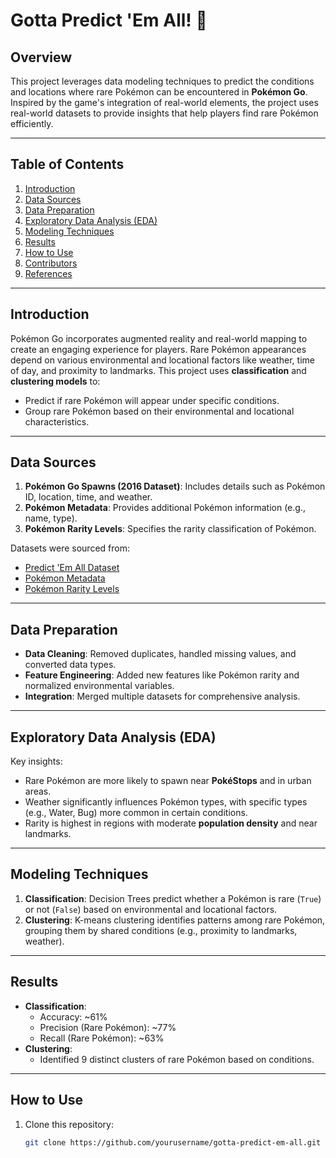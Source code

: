 # Gotta Predict 'Em All! 🐾

## Overview
This project leverages data modeling techniques to predict the conditions and locations where rare Pokémon can be encountered in **Pokémon Go**. Inspired by the game's integration of real-world elements, the project uses real-world datasets to provide insights that help players find rare Pokémon efficiently.

---

## Table of Contents
1. [Introduction](#introduction)
2. [Data Sources](#data-sources)
3. [Data Preparation](#data-preparation)
4. [Exploratory Data Analysis (EDA)](#exploratory-data-analysis-eda)
5. [Modeling Techniques](#modeling-techniques)
6. [Results](#results)
7. [How to Use](#how-to-use)
8. [Contributors](#contributors)
9. [References](#references)

---

## Introduction
Pokémon Go incorporates augmented reality and real-world mapping to create an engaging experience for players. Rare Pokémon appearances depend on various environmental and locational factors like weather, time of day, and proximity to landmarks. This project uses **classification** and **clustering models** to:
- Predict if rare Pokémon will appear under specific conditions.
- Group rare Pokémon based on their environmental and locational characteristics.

---

## Data Sources
1. **Pokémon Go Spawns (2016 Dataset)**: Includes details such as Pokémon ID, location, time, and weather.
2. **Pokémon Metadata**: Provides additional Pokémon information (e.g., name, type).
3. **Pokémon Rarity Levels**: Specifies the rarity classification of Pokémon.

Datasets were sourced from:
- [Predict 'Em All Dataset](https://www.kaggle.com/datasets/semioniy/predictemall)
- [Pokémon Metadata](https://www.kaggle.com/datasets/maca11/all-pokemon-dataset)
- [Pokémon Rarity Levels](https://web.archive.org/web/20240203201627/https://www.pokego.org/rare-pokemon-list/)

---

## Data Preparation
- **Data Cleaning**: Removed duplicates, handled missing values, and converted data types.
- **Feature Engineering**: Added new features like Pokémon rarity and normalized environmental variables.
- **Integration**: Merged multiple datasets for comprehensive analysis.

---

## Exploratory Data Analysis (EDA)
Key insights:
- Rare Pokémon are more likely to spawn near **PokéStops** and in urban areas.
- Weather significantly influences Pokémon types, with specific types (e.g., Water, Bug) more common in certain conditions.
- Rarity is highest in regions with moderate **population density** and near landmarks.

---

## Modeling Techniques
1. **Classification**: Decision Trees predict whether a Pokémon is rare (`True`) or not (`False`) based on environmental and locational factors.
2. **Clustering**: K-means clustering identifies patterns among rare Pokémon, grouping them by shared conditions (e.g., proximity to landmarks, weather).

---

## Results
- **Classification**:
  - Accuracy: ~61%
  - Precision (Rare Pokémon): ~77%
  - Recall (Rare Pokémon): ~63%
- **Clustering**:
  - Identified 9 distinct clusters of rare Pokémon based on conditions.

---

## How to Use
1. Clone this repository:
   ```bash
   git clone https://github.com/yourusername/gotta-predict-em-all.git
